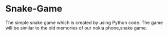 # Snake-Game

The simple snake game which is created by using Python code.
The game will be similar to the old memories of our nokia phone,snake game.
